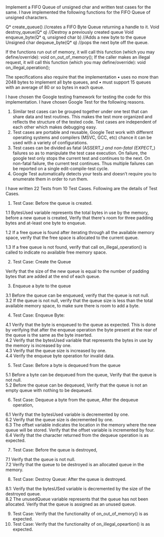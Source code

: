 Implement a FIFO Queue of unsigned char and written test cases for the same. I have implemented the following functions for the FIFO Queue of unsigned characters. 

Q* create_queue() //creates a FIFO Byte Queue returning a handle to it.
Void destroy_queue(Q* q) //Destroy a previously created queue
Void enqueue_byte(Q* q, unsigned char b) //Adds a new byte to the queue
Unsigned char dequeue_byte(Q* q) //pops the next byte off the queue.

If the functions run out of memory, it will call this function (which you may define/override):
                  void on_out_of_memory();
If the caller makes an illegal request, it will call this function (which you may define/override):
                void on_illegal_operation();

The specifications also require that the implementation
• uses no more than 2048 bytes to implement all byte queues, and
• must support 15 queues with an average of 80 or so bytes in each queue.

I have chosen the Google testing framework for testing the code for this implementation. I have chosen Google Test for the following reasons.

1. Similar test cases can be grouped together under one test that can share data and test routines. This makes the test more organized and reflects the structure of the tested code.
Test cases are independent of each other which makes debugging easy.
2. Test cases are portable and reusable, Google Test work with different operating systems and compilers (MSVC, GCC, etc) chance it can be used with a variety of configurations. 
3. Test cases can be divided as fatal (ASSERT_*) and non-fatal (EXPECT_*) failures so as to manipulate the test case execution. On failure, the google test only stops the current test and continues to the next. On non-fatal failure, the current test continues. Thus multiple failures can be reported on a single edit-compile-test cycle.
4. Google Test automatically detects your tests and doesn’t require you to enumerate them in order to run them.

I have written 22 Tests from 10 Test Cases. Following are the details of Test Cases.

1. Test Case: Before the queue is created.

1.1 BytesUsed variable represents the total bytes in use by the memory, before a new queue is created, Verify that there's room for three padding bytes and at-least one byte to enqueue.

1.2 If a free queue is found after iterating through all the available memory space, verify that the free space is allocated to the current queue.

1.3 If a free queue is not found, verify that call on_illegal_operation() is called to indicate no available free memory space.

2. Test Case: Create the Queue

Verify that the size of the new queue is equal to the number of padding bytes that are added at the end of each queue.

3. Enqueue a byte to the queue

3.1 Before the queue can be enqueued, verify that the queue is not null.<br>
3.2 If the queue is not null, verify that the queue size is less than the total available memory space, to make sure there is room to add a byte.

4. Test Case: Enqueue Byte:

4.1 Verify that the byte is enqueued to the queue as expected. This is done by verifying that after the enqueue operation the byte present at the rear of the queue is the same as the byte inserted.<br>
4.2 Verify that the bytesUsed variable that represents the bytes in use by the memory is increased by one.<br>
4.3 Verify that the queue size is increased by one.<br>
4.4 Verify the enqueue byte operation for invalid data.<br>


5. Test Case: Before a byte is dequeued from the queue

5.1 Before a byte can be dequeued from the queue, Verify that the queue is not null.<br>
5.2 Before the queue can be dequeued, Verify that the queue is not an empty queue with nothing to be dequeued.<br>

6. Test Case: Dequeue a byte from the queue, After the dequeue operation,

6.1 Verify that the bytesUsed variable is decremented by one.<br>
6.2 Verify that the queue size is decremented by one.<br>
6.3 The offset variable indicates the location in the memory where the new queue will be stored. Verify that the offset variable is incremented by four.<br>
6.4 Verify that the character returned from the dequeue operation is as expected.<br>

7. Test Case: Before the queue is destroyed,

7.1 Verify that the queue is not null.<br>
7.2 Verify that the queue to be destroyed is an allocated queue in the memory.<br>

8. Test Case: Destroy Queue: After the queue is destroyed.

8.1: Verify that the bytesUSed variable is decremented by the size of the destroyed queue.<br>
8.2 The unusedQueue variable represents that the queue has not been allocated. Verify that the queue is assigned as an unused queue.<br>

9. Test Case: Verify that the functionality of on_out_of_memory() is as expected.<br>
10. Test Case: Verify that the functionality of on_illegal_opeartion() is as expected.<br>
